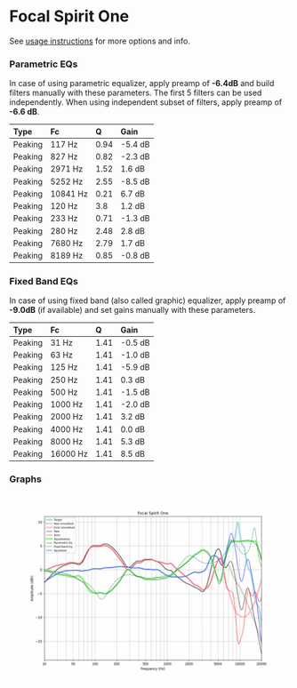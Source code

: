 # Focal Spirit One
See [usage instructions](https://github.com/jaakkopasanen/AutoEq#usage) for more options and info.

### Parametric EQs
In case of using parametric equalizer, apply preamp of **-6.4dB** and build filters manually
with these parameters. The first 5 filters can be used independently.
When using independent subset of filters, apply preamp of **-6.6 dB**.

| Type    | Fc       |    Q | Gain    |
|:--------|:---------|:-----|:--------|
| Peaking | 117 Hz   | 0.94 | -5.4 dB |
| Peaking | 827 Hz   | 0.82 | -2.3 dB |
| Peaking | 2971 Hz  | 1.52 | 1.6 dB  |
| Peaking | 5252 Hz  | 2.55 | -8.5 dB |
| Peaking | 10841 Hz | 0.21 | 6.7 dB  |
| Peaking | 120 Hz   | 3.8  | 1.2 dB  |
| Peaking | 233 Hz   | 0.71 | -1.3 dB |
| Peaking | 280 Hz   | 2.48 | 2.8 dB  |
| Peaking | 7680 Hz  | 2.79 | 1.7 dB  |
| Peaking | 8189 Hz  | 0.85 | -0.8 dB |

### Fixed Band EQs
In case of using fixed band (also called graphic) equalizer, apply preamp of **-9.0dB**
(if available) and set gains manually with these parameters.

| Type    | Fc       |    Q | Gain    |
|:--------|:---------|:-----|:--------|
| Peaking | 31 Hz    | 1.41 | -0.5 dB |
| Peaking | 63 Hz    | 1.41 | -1.0 dB |
| Peaking | 125 Hz   | 1.41 | -5.9 dB |
| Peaking | 250 Hz   | 1.41 | 0.3 dB  |
| Peaking | 500 Hz   | 1.41 | -1.5 dB |
| Peaking | 1000 Hz  | 1.41 | -2.0 dB |
| Peaking | 2000 Hz  | 1.41 | 3.2 dB  |
| Peaking | 4000 Hz  | 1.41 | 0.0 dB  |
| Peaking | 8000 Hz  | 1.41 | 5.3 dB  |
| Peaking | 16000 Hz | 1.41 | 8.5 dB  |

### Graphs
![](./Focal%20Spirit%20One.png)